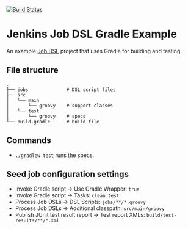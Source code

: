 [![Build Status](https://buildhive.cloudbees.com/job/sheehan/job/job-dsl-gradle-example/badge/icon)](https://buildhive.cloudbees.com/job/sheehan/job/job-dsl-gradle-example/)

# Jenkins Job DSL Gradle Example 

An example [Job DSL](https://github.com/jenkinsci/job-dsl-plugin) project that uses Gradle for building and testing.

## File structure

    .
    ├── jobs              # DSL script files
    ├── src
    │   └── main
    │       └── groovy    # support classes
    │   └── test
    │       └── groovy    # specs
    └── build.gradle      # build file

## Commands

* `./gradlew test` runs the specs.

## Seed job configuration settings

* Invoke Gradle script → Use Gradle Wrapper: `true`
* Invoke Gradle script → Tasks: `clean test`
* Process Job DSLs → DSL Scripts: `jobs/**/*.groovy`
* Process Job DSLs → Additional classpath: `src/main/groovy`
* Publish JUnit test result report → Test report XMLs: `build/test-results/**/*.xml`
